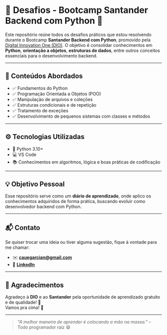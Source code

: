 # 🚀 Desafios - Bootcamp Santander Backend com Python 🐍

Este repositório reúne todos os desafios práticos que estou resolvendo durante o Bootcamp **Santander Backend com Python**, promovido pela [Digital Innovation One (DIO)](https://www.dio.me/). O objetivo é consolidar conhecimentos em **Python**, **orientação a objetos**, **estruturas de dados**, entre outros conceitos essenciais para o desenvolvimento backend.

---

## 🧠 Conteúdos Abordados

- ✅ Fundamentos do Python
- ✅ Programação Orientada a Objetos (POO)
- ✅ Manipulação de arquivos e coleções
- ✅ Estruturas condicionais e de repetição
- ✅ Tratamento de exceções
- ✅ Desenvolvimento de pequenos sistemas com classes e métodos


---

## ⚙️ Tecnologias Utilizadas

- 🐍 Python 3.10+
- 💻 VS Code
- 📚 Conhecimentos em algoritmos, lógica e boas práticas de codificação

---

## 💡 Objetivo Pessoal

Esse repositório serve como um **diário de aprendizado**, onde aplico os conhecimentos adquiridos de forma prática, buscando evoluir como desenvolvedor backend com Python.

---

## 📬 Contato

Se quiser trocar uma ideia ou tiver alguma sugestão, fique à vontade para me chamar:

- ✉️ **cauegarcian@gmail.com**
- 💼 [**LinkedIn**](https://www.linkedin.com/in/cau%C3%AA-garcia-nascimento-436a14213?lipi=urn%3Ali%3Apage%3Ad_flagship3_profile_view_base_contact_details%3B2e0JyIdGQVe6ZAyZBTa9nA%3D%3D)

---

## 🌟 Agradecimentos

Agradeço à **DIO** e ao **Santander** pela oportunidade de aprendizado gratuito e de qualidade! 🚀  
Vamos pra cima! 💪

---

> _"A melhor maneira de aprender é colocando a mão na massa."_ – Todo programador raiz 😄
